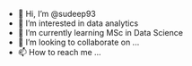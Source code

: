 - 👋 Hi, I’m @sudeep93
- 👀 I’m interested in data analytics
- 🌱 I’m currently learning MSc in Data Science
- 💞️ I’m looking to collaborate on ...
- 📫 How to reach me ...

<!---
sudeep93/sudeep93 is a ✨ special ✨ repository because its `README.md` (this file) appears on your GitHub profile.
You can click the Preview link to take a look at your changes.
--->
